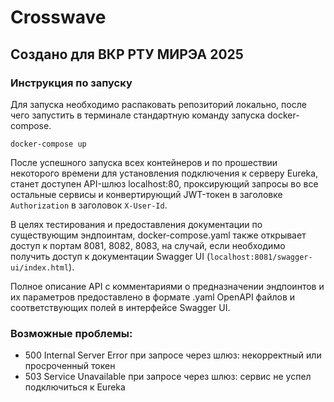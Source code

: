 # Crosswave
## Создано для ВКР РТУ МИРЭА 2025
### Инструкция по запуску
Для запуска необходимо распаковать репозиторий локально, после чего запустить в терминале стандартную команду запуска docker-compose.

``docker-compose up``

После успешного запуска всех контейнеров и по прошествии некоторого времени для установления подключения к серверу Eureka,
станет доступен API-шлюз localhost:80, проксирующий запросы во все остальные сервисы и конвертирующий JWT-токен в заголовке
``Authorization`` в заголовок ``X-User-Id``. 

В целях тестирования и предоставления документации по существующим эндпоинтам, docker-compose.yaml также
открывает доступ к портам 8081, 8082, 8083, на случай, если необходимо получить доступ к документации Swagger UI (``localhost:8081/swagger-ui/index.html``).

Полное описание API с комментариями о предназначении эндпоинтов и их параметров предоставлено в формате .yaml OpenAPI файлов и соответствующих
полей в интерфейсе Swagger UI.

### Возможные проблемы:
- 500 Internal Server Error при запросе через шлюз: некорректный или просроченный токен
- 503 Service Unavailable при запросе через шлюз: сервис не успел подключиться к Eureka
